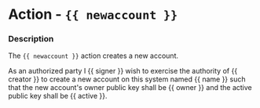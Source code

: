 # Action - `{{ newaccount }}`

### Description

The `{{ newaccount }}` action creates a new account.

As an authorized party I {{ signer }} wish to exercise the authority of {{ creator }} to create a new account on this system named {{ name }} such that the new account's owner public key shall be {{ owner }} and the active public key shall be {{ active }}.
